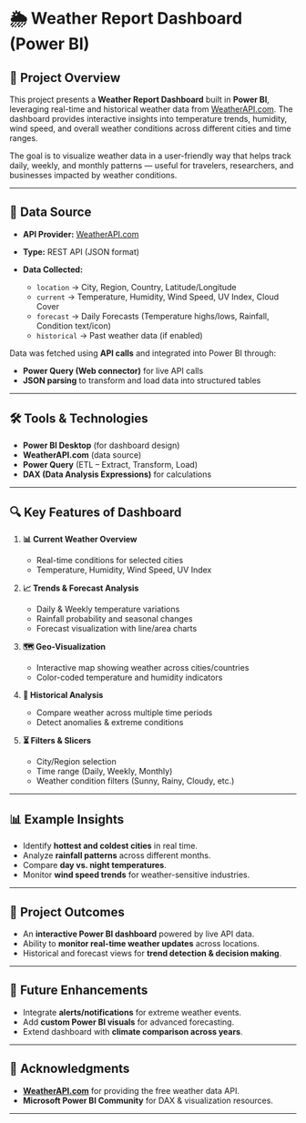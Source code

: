 # 🌦️ Weather Report Dashboard (Power BI)

## 📌 Project Overview

This project presents a **Weather Report Dashboard** built in **Power BI**, leveraging real-time and historical weather data from [WeatherAPI.com](https://www.weatherapi.com/). The dashboard provides interactive insights into temperature trends, humidity, wind speed, and overall weather conditions across different cities and time ranges.

The goal is to visualize weather data in a user-friendly way that helps track daily, weekly, and monthly patterns — useful for travelers, researchers, and businesses impacted by weather conditions.

---

## 📂 Data Source

* **API Provider:** [WeatherAPI.com](https://www.weatherapi.com/)
* **Type:** REST API (JSON format)
* **Data Collected:**

  * `location` → City, Region, Country, Latitude/Longitude
  * `current` → Temperature, Humidity, Wind Speed, UV Index, Cloud Cover
  * `forecast` → Daily Forecasts (Temperature highs/lows, Rainfall, Condition text/icon)
  * `historical` → Past weather data (if enabled)

Data was fetched using **API calls** and integrated into Power BI through:

* **Power Query (Web connector)** for live API calls
* **JSON parsing** to transform and load data into structured tables

---

## 🛠️ Tools & Technologies

* **Power BI Desktop** (for dashboard design)
* **WeatherAPI.com** (data source)
* **Power Query** (ETL – Extract, Transform, Load)
* **DAX (Data Analysis Expressions)** for calculations

---

## 🔍 Key Features of Dashboard

1. **📊 Current Weather Overview**

   * Real-time conditions for selected cities
   * Temperature, Humidity, Wind Speed, UV Index

2. **📈 Trends & Forecast Analysis**

   * Daily & Weekly temperature variations
   * Rainfall probability and seasonal changes
   * Forecast visualization with line/area charts

3. **🗺️ Geo-Visualization**

   * Interactive map showing weather across cities/countries
   * Color-coded temperature and humidity indicators

4. **📅 Historical Analysis**

   * Compare weather across multiple time periods
   * Detect anomalies & extreme conditions

5. **⏳ Filters & Slicers**

   * City/Region selection
   * Time range (Daily, Weekly, Monthly)
   * Weather condition filters (Sunny, Rainy, Cloudy, etc.)

---

## 📊 Example Insights

* Identify **hottest and coldest cities** in real time.
* Analyze **rainfall patterns** across different months.
* Compare **day vs. night temperatures**.
* Monitor **wind speed trends** for weather-sensitive industries.

---

## 🚀 Project Outcomes

* An **interactive Power BI dashboard** powered by live API data.
* Ability to **monitor real-time weather updates** across locations.
* Historical and forecast views for **trend detection & decision making**.

---


## 📌 Future Enhancements

* Integrate **alerts/notifications** for extreme weather events.
* Add **custom Power BI visuals** for advanced forecasting.
* Extend dashboard with **climate comparison across years**.

---

## 🙌 Acknowledgments

* **[WeatherAPI.com](https://www.weatherapi.com/)** for providing the free weather data API.
* **Microsoft Power BI Community** for DAX & visualization resources.

---

